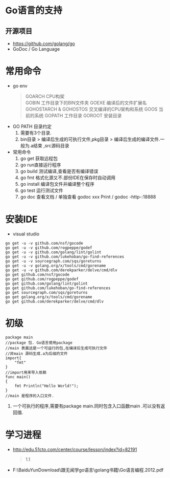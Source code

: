 # Go语言的支持 
## 开源项目
- https://github.com/golang/go
- GoDoc / Go Language

# 常用命令
- go env
	> GOARCH CPU构架<br />
	> GOBIN 工作目录下的BIN文件夹
	> GOEXE 编译后的文件扩展名
	> GOHOSTARCH & GOHOSTOS 交叉编译的CPU架构和系统
	> GOOS 当前的系统
	> GOPATH 工作目录
	> GOROOT 安装目录
- GO PATH 目录约定
	1. 需要有3个目录.
	2. bin目录 > 编译后生成的可执行文件,pkg目录 > 编译后生成的编译文件.一般为.a结束 ,src源码目录  
- 常用命令
	1. go get 获取远程包
	2. go run直接运行程序
	3. go build 测试编译,查看是否有编译错误 
	4. go fmt 格式化源又不.部份IDE在保存时自动调用
	5. go install 编译包文件并编译整个程序
	6. go test 运行测试文件
	7. go doc 查看文档 / 单独查看 godoc xxx Print / godoc -http-:18888 
# 安装IDE
- visual studio
```
go get -u -v github.com/nsf/gocode
go get -u -v github.com/rogpeppe/godef
go get -u -v github.com/golang/lint/golint
go get -u -v github.com/lukehoban/go-find-references
go get -u -v sourcegraph.com/sqs/goreturns
go get -u -v golang.org/x/tools/cmd/gorename
go get -u -v github.com/derekparker/delve/cmd/dlv
go get github.com/nsf/gocode
go get github.com/rogpeppe/godef
go get github.com/golang/lint/golint
go get github.com/lukehoban/go-find-references
go get sourcegraph.com/sqs/goreturns
go get golang.org/x/tools/cmd/gorename
go get github.com/derekparker/delve/cmd/dlv
```
# 初级
```
package main
//package 包. Go语言使用package
//main 表晨这是一个可运行的包,在编译后生成可执行文件
//非main 源码生成.a为后缀的文件
import{
	"fmt"
}
//import用来导入依赖
func main()
{
	fmt Println("Hello World!");
}
//main 是程序的入口文件.
```
1. 一个可执行的程序,需要有package main.同时包含入口函数main .可以没有返回值.



# 学习进程
- http://edu.51cto.com/center/course/lesson/index?id=82191
	> 1.1
- F:\BaiduYunDownload\跟无闻学go语言\golang书籍\Go语言编程.2012.pdf


